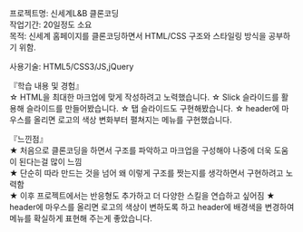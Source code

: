 프로젝트명: 신세계L&B 클론코딩  
작업기간: 20일정도 소요  
목적: 신세계 홈페이지를 클론코딩하면서 HTML/CSS 구조와 스타일링 방식을 공부하기 위함.  

사용기술: HTML5/CSS3/JS,jQuery  

『학습 내용 및 경험』   
☆ HTML을 최대한 마크업에 맞게 작성하려고 노력했습니다.
☆ Slick 슬라이드를 활용해 슬라이드를 만들어봤습니다.
☆ 탭 슬라이드도 구현해봤습니다.
☆ header에 마우스를 올리면 로고의 색상 변화부터 펼쳐지는 메뉴를 구현했습니다.

『느낀점』  
★ 처음으로 클론코딩을 하면서 구조를 파악하고 마크업을 구성해야 나중에 더욱 도움이 된다는걸 많이 느낌  
★ 단순히 따라 만드는 것을 넘어 왜 이렇게 구조를 짯는지를 생각하면서 구현하려고 노력함  
★ 이후 프로젝트에서는 반응형도 추가하고 더 다양한 스킬을 연습하고 싶어짐 
★ header에 마우스를 올리면 로고의 색상이 변하도록 하고 header에 배경색을 변경하여 메뉴를 확실하게 표현해 주는게 좋았습니다.
